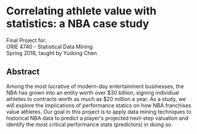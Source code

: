 # Correlating athlete value with statistics: a NBA case study

Final Project for:  
ORIE 4740 - Statistical Data Mining  
Spring 2018, taught by Yudong Chen  

## Abstract
Among the most lucrative of modern-day entertainment businesses, the NBA has grown into an entity worth over $30 billion, signing individual athletes to contracts worth as much as $20 million a year. As a study, we will explore the implications of performance statics on how NBA franchises value athletes. Our goal in this project is to apply data mining techniques to historical NBA data to predict a player's projected next-step valuation and identify the most critical performance stats (predictors) in doing so.
